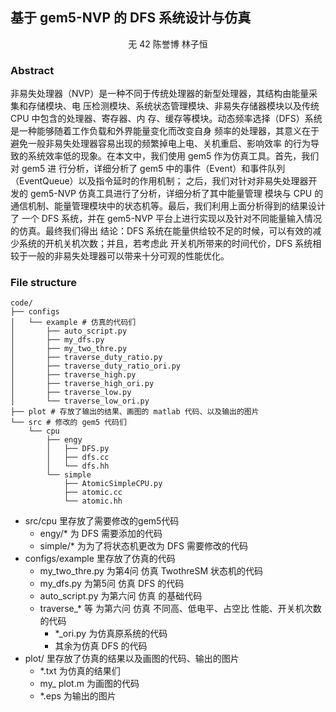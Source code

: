 ## 基于 gem5-NVP 的 DFS 系统设计与仿真

<center>⽆ 42 陈誉博 林⼦恒</center>

### Abstract

⾮易失处理器（NVP）是⼀种不同于传统处理器的新型处理器，其结构由能量采集和存储模块、电 压检测模块、系统状态管理模块、⾮易失存储器模块以及传统 CPU 中包含的处理器、寄存器、内 存、缓存等模块。动态频率选择（DFS）系统是⼀种能够随着⼯作负载和外界能量变化⽽改变⾃⾝ 频率的处理器，其意义在于避免⼀般⾮易失处理器容易出现的频繁掉电上电、关机重启、影响效率 的⾏为导致的系统效率低的现象。在本⽂中，我们使⽤ gem5 作为仿真⼯具。⾸先，我们对 gem5 进 ⾏分析，详细分析了 gem5 中的事件（Event）和事件队列（EventQueue）以及指令延时的作⽤机制； 之后，我们对针对⾮易失处理器开发的 gem5-NVP 仿真⼯具进⾏了分析，详细分析了其中能量管理 模块与 CPU 的通信机制、能量管理模块中的状态机等。最后，我们利⽤上⾯分析得到的结果设计了 ⼀个 DFS 系统，并在 gem5-NVP 平台上进⾏实现以及针对不同能量输⼊情况的仿真。最终我们得出 结论：DFS 系统在能量供给较不⾜的时候，可以有效的减少系统的开机关机次数；并且，若考虑此 开关机所带来的时间代价，DFS 系统相较于⼀般的⾮易失处理器可以带来⼗分可观的性能优化。

### File structure

```shell
code/
├── configs
│   └── example # 仿真的代码们
│       ├── auto_script.py
│       ├── my_dfs.py
│       ├── my_two_thre.py
│       ├── traverse_duty_ratio.py
│       ├── traverse_duty_ratio_ori.py
│       ├── traverse_high.py
│       ├── traverse_high_ori.py
│       ├── traverse_low.py
│       └── traverse_low_ori.py
├── plot # 存放了输出的结果、画图的 matlab 代码、以及输出的图片
└── src # 修改的 gem5 代码们
    └── cpu
        ├── engy
        │   ├── DFS.py
        │   ├── dfs.cc
        │   └── dfs.hh
        └── simple
            ├── AtomicSimpleCPU.py
            ├── atomic.cc
            └── atomic.hh
```

* src/cpu 里存放了需要修改的gem5代码
  * engy/\* 为 DFS 需要添加的代码
  * simple/\* 为为了将状态机更改为 DFS 需要修改的代码
* configs/example 里存放了仿真的代码
  * my\_two\_thre.py 为第4问 仿真 TwothreSM 状态机的代码
  * my\_dfs.py 为第5问 仿真 DFS 的代码
  * auto\_script.py 为第六问 仿真 的基础代码
  * traverse\_\* 等 为第六问 仿真 不同高、低电平、占空比 性能、开关机次数的代码
    * \*\_ori.py 为仿真原系统的代码
    * 其余为仿真 DFS 的代码
* plot/ 里存放了仿真的结果以及画图的代码、输出的图片
  * \*.txt 为仿真的结果们
  * my\_ plot.m 为画图的代码
  * \*.eps 为输出的图片
